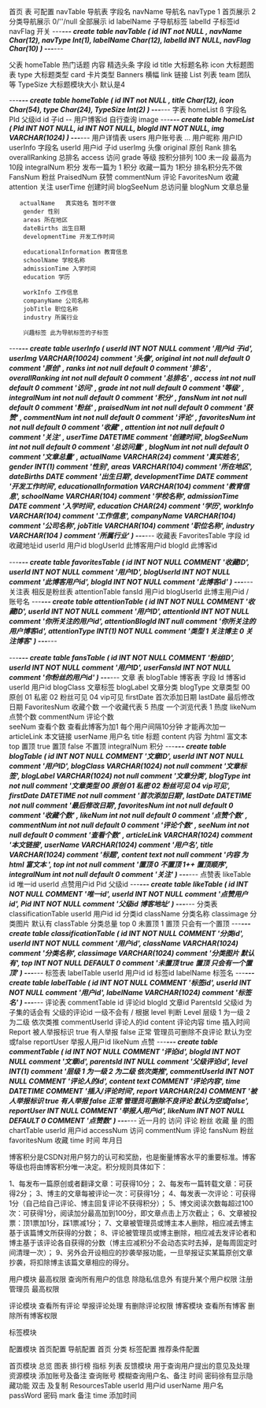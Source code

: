 首页 表 可配置
navTable 导航表 
    字段名
    navName 导航名
    navType 1 首页展示 2 分类导航展示 0/''/null 全部展示
    id
    labelName 子导航标签 
    labelId 子标签id
    navFlag 开关
---***---
create table navTable (
	id INT not NULL ,
	navName Char(12),
	navType Int(1),
	labelName Char(12),
	labelId INT NULL,
	navFlag  Char(10)
)
---***---

父表 homeTable 
    热门话题   内容
    精选头条
    字段
    id
    title 大标题名称
    icon  大标题图表
    type 大标题类型  card 卡片类型 Banners 横幅 link 链接 List 列表  team 团队 等
    TypeSize 大标题模块大小 默认是4

---***---
create table homeTable (
	id INT not NULL ,
	title Char(12),
	icon  Char(54),
	type Char(24),
	TypeSize 	Int(2)
)
---***---
字表 homeList ß
    字段名
    PId 父级id
    id 子id
    --
    用户博客id 自行查询
    image
---***---
create table homeList (
	PId INT NOT NULL,
	id INT NOT NULL,
	blogId  INT NOT NULL,
	img VARCHAR(1024)
)
---***---
用户详情表
    users 用户账号表
        ...
        用户昵称
        用户ID
    userInfo
        字段名
        userId 用户id 子id
        userImg 头像
        original   原创
        Rank   排名
        overallRanking   总排名
        access   访问
        grade   等级 按积分排列 100 未一段 最高为 10段
        integralNum   积分 发布一篇为 1 积分 收藏一篇为 1积分 排名积分先不做
        FansNum   粉丝
        PraisedNum   获赞
        commentNum   评论
        FavoritesNum   收藏
        attention  关注
        userTime 创建时间
        blogSeeNum 总访问量
        blogNum 文章总量

       actualName   真实姓名 暂时不做
        gender 性别
        areas 所在地区
        dateBirths 出生日期
        developmentTime 开发工作时间

        educationalInformation 教育信息
        schoolName 学校名称
        admissionTime 入学时间
        education 学历
        
        workInfo 工作信息
        companyName 公司名称
        jobTitle 职位名称
        industry 所属行业

        兴趣标签 此为导航标签的子标签

---***---
create table userInfo (
	userId INT NOT NULL  comment '用户id 子id',
	userImg  VARCHAR(10024) comment '头像',
	original  int not null default 0 comment '原创'   ,
	ranks int not null default 0 comment '排名'    ,
	overallRanking int not null default 0 comment '总排名' ,
	access int not null default 0 comment '访问' ,
	grade int not null default 0 comment '等级' ,
	integralNum int not null default 0 comment '积分' ,
	fansNum int not null default 0 comment '粉丝' ,
	praisedNum int not null default 0 comment '获赞' ,
	commentNum int not null default 0 comment '评论' ,
	favoritesNum int not null default 0 comment '收藏' ,
	attention int not null default 0 comment '关注' ,
	userTime DATETIME comment '创建时间',
	blogSeeNum int not null default 0 comment '总访问量' ,
	blogNum int not null default 0 comment '文章总量' ,
	actualName VARCHAR(24) comment '真实姓名',
	gender INT(1)  comment '性别',
	areas VARCHAR(104) comment '所在地区',
	dateBirths DATE comment '出生日期',
	developmentTime DATE comment '开发工作时间',
	educationalInformation VARCHAR(104) comment '教育信息',
	schoolName  VARCHAR(104) comment '学校名称',
	admissionTime DATE comment '入学时间',
	education CHAR(24) comment '学历',
	workInfo  VARCHAR(104) comment '工作信息',
	companyName VARCHAR(104) comment '公司名称',
	jobTitle VARCHAR(104) comment '职位名称',
	industry   VARCHAR(104 ) comment '所属行业'
)
---***---
收藏表
    FavoritesTable
        字段
        id 收藏地址id
        userId 用户id
        blogUserId 此博客用户id
        blogId 此博客id
        
---***---
create table favoritesTable (
id INT NOT NULL COMMENT '收藏ID',
	userId INT NOT NULL  comment '用户ID',
	blogUserId INT NOT NULL  comment '此博客用户id',
	blogId  INT NOT NULL  comment '此博客id'
)
---***---
关注表
相反是粉丝表
    attentionTable
        fansId 用户id
        blogUserId 此博主用户id / 账号名
---***---
create table attentionTable (
id INT NOT NULL COMMENT '收藏ID',
	userId INT NOT NULL  comment '用户ID',
	attentionId  INT NOT NULL  comment '你所关注的用户id',
	attentionBlogId INT null   comment '你所关注的用户博客id',
	attentionType INT(1) NOT NULL comment '类型 1 关注博主 0 关注博客'
)
---***---

---***---
create table fansTable (
	id INT NOT NULL COMMENT '粉丝ID',
	userId INT NOT NULL  comment '用户ID',
	userFansId  INT NOT NULL  comment '你粉丝的用户id'
)
---***---
文章 表
    blogTable 博客表
        字段
        Id 博客id
        userId 用户id
        blogClass 文章标签
        blogLabel 文章分类
        blogType 文章类型 00 原创 01 私密 02 粉丝可见 04 vip可见
        firstDate 首次添加日期
        lastDate 最后修改日期
        FavoritesNum 收藏个数  一个收藏代表 5 热度 一个浏览代表 1 热度
        likeNum  点赞个数
        commentNum 评论个数  
        seeNum 查看个数 查看此博客为加1 每个用户间隔10分钟 才能再次加一
        articleLink 本文链接
        userName 用户名
        title 标题
        content 内容 为html 富文本 
        top 置顶 true 置顶 false 不置顶
        integralNum 积分
---***---
create table blogTable (
	id INT NOT NULL COMMENT '文章ID',
	userId INT NOT NULL  comment '用户ID',
	blogClass  VARCHAR(1024) not null comment '文章标签',
	blogLabel  VARCHAR(1024) not null comment '文章分类',
    blogType int not null comment '文章类型 00 原创 01 私密 02 粉丝可见 04 vip可见',
    firstDate DATETIME not null comment '首次添加日期',
    lastDate  DATETIME not null comment '最后修改日期',
    favoritesNum int not null default 0 comment '收藏个数' ,
    likeNum int not null default 0 comment '点赞个数' ,
    commentNum  int not null default 0 comment '评论个数' ,
    seeNum int not null default 0 comment '查看个数' ,
    articleLink VARCHAR(1024) comment '本文链接',
    userName VARCHAR(1024) comment '用户名',
    title VARCHAR(1024) comment '标题',
    content text not null comment '内容 为html 富文本 ',
    top int not null comment '置顶 0 不置顶 1++ 置顶顺序',
    integralNum int not null default 0 comment '关注' 
)
---***---
点赞表
    likeTable
        id 唯一id
        userId 点赞用户id
        Pid 父级id
---***---
create table likeTable (
	id INT NOT NULL COMMENT '唯一id',
	userId INT NOT NULL  comment '点赞用户id',
	Pid INT NOT NULL  comment '父级id 博客地址'
)
---***---
分类表
    classificationTable
    userId 用户id
    id 分类id
    className 分类名称
    classimage 分类图片 默认有
    classTable 分类总量
    top 0 未置顶 1 置顶 只会有一个置顶
---***---
create table classificationTable (
	id INT NOT NULL COMMENT '分类id',
	userId INT NOT NULL  comment '用户id',
	className VARCHAR(1024) comment '分类名称',
	classimage VARCHAR(1024) comment '分类图片 默认有',
	top INT NOT NULL DEFAULT 0 comment '未置顶 true 置顶 只会有一个置顶'
)
---***---
标签表
    labelTable
    userId 用户id
    id 标签id
    labelName 标签名
---***---
create table labelTable (
	id INT NOT NULL COMMENT '标签id',
	userId INT NOT NULL  comment '用户id',
	labelName VARCHAR(1024) comment '标签名'
)
---***---
评论表
    commentTable 
        id 评论id
        blogId 文章id
        ParentsId 父级id 为子集的话会有 父级的评论id 一级不会有 / 根据 level 判断
        Level 层级 1 为一级 2 为二级 依次类推
        commentUserId 评论人的id
        content 评论内容
        time 插入时间
        Report 被人举报标识 true 有人举报 false 正常 管理员可删除不良评论 默认为空或false
        reportUser 举报人用户id
        likeNum 点赞
---***---
create table commentTable (
	id INT NOT NULL COMMENT '评论id',
	blogId INT NOT NULL  comment '文章id',
	parentsId INT  NULL  comment '父级评论id',
	level INT(1) comment '层级 1 为一级 2 为二级 依次类推',
	commentUserId INT NOT NULL COMMENT '评论人的id',
	content text COMMENT '评论内容',
	time DATETIME COMMENT '插入/评论时间',
	report VARCHAR(24) COMMENT '被人举报标识 true 有人举报 false 正常 管理员可删除不良评论 默认为空或false',
	reportUser INT NULL COMMENT '举报人用户id',
	likeNum INT NOT NULL DEFAULT 0 COMMENT '点赞数'
)
---***---
近一月的 访问 评论 粉丝 收藏 量 的图
chartTable
    userId 用户id
    accessNum  访问
    commentNum  评论
    fansNum  粉丝
    favoritesNum  收藏
    time 时间 年月日




博客积分是CSDN对用户努力的认可和奖励，也是衡量博客水平的重要标准。博客等级也将由博客积分唯一决定。积分规则具体如下：

1、每发布一篇原创或者翻译文章：可获得10分；
2、每发布一篇转载文章：可获得2分；
3、博主的文章每被评论一次：可获得1分；
4、每发表一次评论：可获得1分（自己给自己评论、博主回复评论不获得积分）；
5、博文阅读次数每超过100次：可获得1分，阅读加分最高加到100分，即文章点击上万次截止；
6、文章被投票：顶1票加1分，踩1票减1分；
7、文章被管理员或博主本人删除，相应减去博主基于该篇博文所获得的分数；
8、评论被管理员或博主删除，相应减去发评论者和博主基于该评论各自获得的分数（博主应减积分不会动态实时去掉，是每周固定时间清理一次）；
9、另外会开设相应的抄袭举报功能，一旦举报证实某篇原创文章抄袭，将扣除博主该篇文章相应的得分。


用户模块 最高权限
    查询所有用户的信息 除隐私信息外
    有提升某个用户权限
注册管理员 最高权限

评论模块
    查看所有评论
    举报评论处理
    有删除评论权限
博客模块
    查看所有博客
    删除所有博客权限

标签模块

配置模块
    首页配置
    导航配置 首页 分类
    标签配置
    推荐条件配置

首页模块
    总览 图表
    排行榜 指标 列表
反馈模块
    用于查询用户提出的意见及处理
资源模块 
    添加账号及备注 
    查询账号 模糊查询用户名、备注 时间 密码徐有显示隐藏功能 双击 及复制
    ResourcesTable
        userId 用户id
        userName 用户名
        passWord 密码
        mark 备注
        time 添加时间


